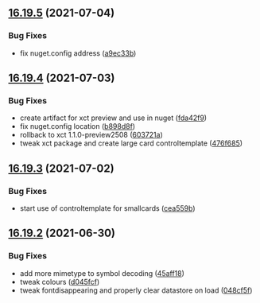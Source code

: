 ## [16.19.5](https://github.com/phandcock/GrampsView/compare/v16.19.4...v16.19.5) (2021-07-04)


### Bug Fixes

* fix nuget.config address ([a9ec33b](https://github.com/phandcock/GrampsView/commit/a9ec33b6fb8b6e0cba30a4ca09108fa9abf7823c))



## [16.19.4](https://github.com/phandcock/GrampsView/compare/v16.19.3...v16.19.4) (2021-07-03)


### Bug Fixes

* create artifact for xct preview and use in nuget ([fda42f9](https://github.com/phandcock/GrampsView/commit/fda42f9fdb5986c2831d71f9cea526e62ca5ab30))
* fix nuget.config location ([b898d8f](https://github.com/phandcock/GrampsView/commit/b898d8f6fdd5cd3d334779f3834a87327dc61fca))
* rollback to xct 1.1.0-preview2508 ([603721a](https://github.com/phandcock/GrampsView/commit/603721a3daedb7b086ab119eff5761b2f7f96288))
* tweak xct package and create large card controltemplate ([476f685](https://github.com/phandcock/GrampsView/commit/476f6851b30549b7faddb51d5891b9a708f0aef6))



## [16.19.3](https://github.com/phandcock/GrampsView/compare/v16.19.2...v16.19.3) (2021-07-02)


### Bug Fixes

* start use of controltemplate for smallcards ([cea559b](https://github.com/phandcock/GrampsView/commit/cea559bbaed2d95941e3e771a9c4e6d8ccede510))



## [16.19.2](https://github.com/phandcock/GrampsView/compare/v16.19.1...v16.19.2) (2021-06-30)


### Bug Fixes

* add more mimetype to symbol decoding ([45aff18](https://github.com/phandcock/GrampsView/commit/45aff18d80236d15dce672478daded3123e11873))
* tweak colours ([d045fcf](https://github.com/phandcock/GrampsView/commit/d045fcf637923543b5f5499d9377f369477b98f2))
* tweak fontdisappearing and properly clear datastore on load ([048cf5f](https://github.com/phandcock/GrampsView/commit/048cf5f0090c44e07a2190b74a73a85ee19f4f3a))



